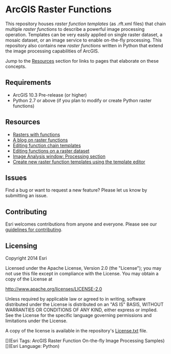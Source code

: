 # ArcGIS Raster Functions

This repository houses *raster function templates* (as .rft.xml files) that chain multiple *raster functions* to describe a powerful image processing operation. Templates can be very easily applied on single raster dataset, a mosaic dataset, or an image service to enable on-the-fly processing. This repository also contains new *raster functions* written in Python that extend the image processing capabilities of ArcGIS. 

Jump to the [Resources](https://github.com/ArcGIS/raster-functions/blob/master/README.md#resources) section for links to pages that elaborate on these concepts.

## Requirements

* ArcGIS 10.3 Pre-release (or higher)
* Python 2.7 or above (if you plan to modify or create Python raster functions) 

## Resources

* [Rasters with functions](http://resources.arcgis.com/en/help/main/10.2/index.html#//009t0000000m000000)
* [A blog on raster functions](http://blogs.esri.com/esri/arcgis/2010/08/10/raster-functions/)
* [Editing function chain templates](http://resources.arcgis.com/en/help/main/10.2/index.html#//009t000001zn000000)
* [Editing functions on a raster dataset](http://resources.arcgis.com/en/help/main/10.2/index.html#/Editing_functions_on_a_raster_dataset/009t000001zs000000/)
* [Image Analysis window: Processing section](http://resources.arcgis.com/en/help/main/10.2/index.html#//009t000000m7000000)
* [Create new raster function templates using the template editor](http://resources.arcgis.com/en/help/main/10.2/index.html#//009t00000234000000)

## Issues

Find a bug or want to request a new feature?  Please let us know by submitting an issue.

## Contributing

Esri welcomes contributions from anyone and everyone. Please see our [guidelines for contributing](https://github.com/esri/contributing).

## Licensing
Copyright 2014 Esri

Licensed under the Apache License, Version 2.0 (the "License");
you may not use this file except in compliance with the License.
You may obtain a copy of the License at

   http://www.apache.org/licenses/LICENSE-2.0

Unless required by applicable law or agreed to in writing, software
distributed under the License is distributed on an "AS IS" BASIS,
WITHOUT WARRANTIES OR CONDITIONS OF ANY KIND, either express or implied.
See the License for the specific language governing permissions and
limitations under the License.

A copy of the license is available in the repository's [License.txt](https://github.com/ArcGIS/raster-functions/blob/master/License.txt) file.

[](Esri Tags: ArcGIS Raster Function On-the-fly Image Processing Samples)
[](Esri Language: Python)​
